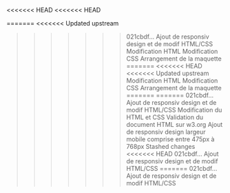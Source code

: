 <<<<<<< HEAD
<<<<<<< HEAD

=======
<<<<<<< Updated upstream
>>>>>>> 021cbdf... Ajout de responsiv design et de modif HTML/CSS
Modification HTML
Modification CSS 
Arrangement de la maquette
=======
<<<<<<< HEAD
<<<<<<< Updated upstream
Modification HTML
Modification CSS 
Arrangement de la maquette
=======
=======
>>>>>>> 021cbdf... Ajout de responsiv design et de modif HTML/CSS
Modification du HTML et CSS
Validation du document HTML sur w3.org
Ajout de responsiv design  largeur mobile comprise entre 475px à 768px
>>>>>>> Stashed changes
<<<<<<< HEAD
>>>>>>> 021cbdf... Ajout de responsiv design et de modif HTML/CSS
=======
>>>>>>> 021cbdf... Ajout de responsiv design et de modif HTML/CSS
